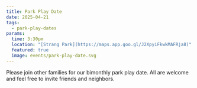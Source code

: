 ```yaml
---
title: Park Play Date
date: 2025-04-21
tags:
  - park-play-dates
params:
  time: 3:30pm
  location: "[Strang Park](https://maps.app.goo.gl/J2XpyiFkwkMAFRja8)"
  featured: true
  image: events/park-play-date.svg
---
```


Please join other families for our bimonthly park play date. All are welcome and feel free to invite friends and neighbors.
